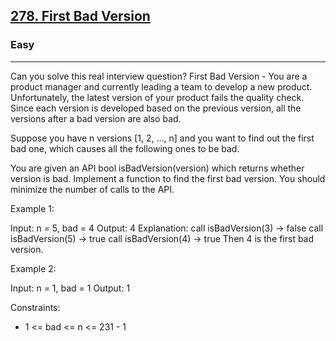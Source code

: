 <h2><a href="https://leetcode.com/problems/first-bad-version/">278. First Bad Version</a></h2><h3>Easy</h3><hr>Can you solve this real interview question? First Bad Version - You are a product manager and currently leading a team to develop a new product. Unfortunately, the latest version of your product fails the quality check. Since each version is developed based on the previous version, all the versions after a bad version are also bad.

Suppose you have n versions [1, 2, ..., n] and you want to find out the first bad one, which causes all the following ones to be bad.

You are given an API bool isBadVersion(version) which returns whether version is bad. Implement a function to find the first bad version. You should minimize the number of calls to the API.



Example 1:

Input: n = 5, bad = 4 Output: 4 Explanation: call isBadVersion(3) -> false call isBadVersion(5) -> true call isBadVersion(4) -> true Then 4 is the first bad version.

Example 2:

Input: n = 1, bad = 1 Output: 1



Constraints:

-   1 <= bad <= n <= 231 - 1
